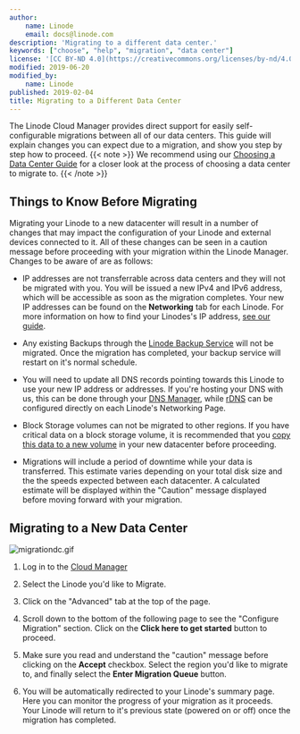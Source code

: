```yaml
---
author:
    name: Linode
    email: docs@linode.com
description: 'Migrating to a different data center.'
keywords: ["choose", "help", "migration", "data center"]
license: '[CC BY-ND 4.0](https://creativecommons.org/licenses/by-nd/4.0)'
modified: 2019-06-20
modified_by:
    name: Linode
published: 2019-02-04
title: Migrating to a Different Data Center
---
```


The Linode Cloud Manager provides direct support for easily self-configurable migrations between all of our data centers. This guide will explain changes you can expect due to a migration, and show you step by step how to proceed.
{{< note >}}
We recommend using our [Choosing a Data Center Guide](/docs/platform/how-to-choose-a-data-center/) for a closer look at the process of choosing a data center to migrate to.
{{< /note >}}

## Things to Know Before Migrating

Migrating your Linode to a new datacenter will result in a number of changes that may impact the configuration of your Linode and external devices connected to it. All of these changes can be seen in a caution message before proceeding with your migration within the Linode Manager. Changes to be aware of are as follows:

- IP addresses are not transferrable across data centers and they will not be migrated with you. You will be issued a new IPv4 and IPv6 address, which will be accessible as soon as the migration completes. Your new IP addresses can be found on the **Networking** tab for each Linode. For more information on how to find your Linodes's IP address, [see our guide](https://www.linode.com/docs/quick-answers/linode-platform/find-your-linodes-ip-address/).

- Any existing Backups through the [Linode Backup Service](/docs/platform/disk-images/linode-backup-service/) will not be migrated. Once the migration has completed, your backup service will restart on it's normal schedule.

- You will need to update all DNS records pointing towards this Linode to use your new IP address or addresses. If you're hosting your DNS with us, this can be done through your [DNS Manager](https://www.linode.com/docs/platform/manager/dns-manager/), while [rDNS](https://www.linode.com/docs/networking/dns/configure-your-linode-for-reverse-dns/) can be configured directly on each Linode's Networking Page.

- Block Storage volumes can not be migrated to other regions. If you have critical data on a block storage volume, it is recommended that you [copy this data to a new volume](/docs/security/data-portability/download-files-from-your-linode/) in your new datacenter before proceeding.

- Migrations will include a period of downtime while your data is transferred. This estimate varies depending on your total disk size and the the speeds expected between each datacenter. A calculated estimate will be displayed within the "Caution" message displayed before moving forward with your migration.

## Migrating to a New Data Center

![migrationdc.gif](migrate-dc.gif)

1. Log in to the [Cloud Manager](https://www.cloud.linode.com)

1. Select the Linode you'd like to Migrate.

2. Click on the "Advanced" tab at the top of the page.

3. Scroll down to the bottom of the following page to see the "Configure Migration" section. Click on the **Click here to get started** button to proceed.

4. Make sure you read and understand the "caution" message before clicking on the **Accept** checkbox. Select the region you'd like to migrate to, and finally select the **Enter Migration Queue** button.

5. You will be automatically redirected to your Linode's summary page. Here you can monitor the progress of your migration as it proceeds. Your Linode will return to it's previous state (powered on or off) once the migration has completed.
